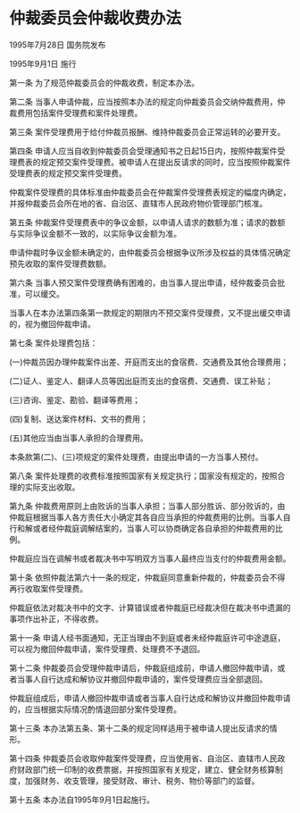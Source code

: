 # 仲裁委员会仲裁收费办法

1995年7月28日 国务院发布

1995年9月1日 施行

<!-- INFO END -->

第一条 为了规范仲裁委员会的仲裁收费，制定本办法。

第二条 当事人申请仲裁，应当按照本办法的规定向仲裁委员会交纳仲裁费用，仲裁费用包括案件受理费和案件处理费。

第三条 案件受理费用于给付仲裁员报酬、维持仲裁委员会正常运转的必要开支。

第四条 申请人应当自收到仲裁委员会受理通知书之日起15日内，按照仲裁案件受理费表的规定预交案件受理费。被申请人在提出反请求的同时，应当按照仲裁案件受理费表的规定预交案件受理费。

仲裁案件受理费的具体标准由仲裁委员会在仲裁案件受理费表规定的幅度内确定，并报仲裁委员会所在地的省、自治区、直辖市人民政府物价管理部门核准。

第五条 仲裁案件受理费表中的争议金额，以申请人请求的数额为准；请求的数额与实际争议金额不一致的，以实际争议金额为准。

申请仲裁时争议金额未确定的，由仲裁委员会根据争议所涉及权益的具体情况确定预先收取的案件受理费数额。

第六条 当事人预交案件受理费确有困难的，由当事人提出申请，经仲裁委员会批准，可以缓交。

当事人在本办法第四条第一款规定的期限内不预交案件受理费，又不提出缓交申请的，视为撤回仲裁申请。

第七条 案件处理费包括：

(一)仲裁员因办理仲裁案件出差、开庭而支出的食宿费、交通费及其他合理费用；

(二)证人、鉴定人、翻译人员等因出庭而支出的食宿费、交通费、误工补贴；

(三)咨询、鉴定、勘验、翻译等费用；

(四)复制、送达案件材料、文书的费用；

(五)其他应当由当事人承担的合理费用。

本条款第(二)、(三)项规定的案件处理费，由提出申请的一方当事人预付。

第八条 案件处理费的收费标准按照国家有关规定执行；国家没有规定的，按照合理的实际支出收取。

第九条 仲裁费用原则上由败诉的当事人承担；当事人部分胜诉、部分败诉的，由仲裁庭根据当事人各方责任大小确定其各自应当承担的仲裁费用的比例。当事人自行和解或者经仲裁庭调解结案的，当事人可以协商确定各自承担的仲裁费用的比例。

仲裁庭应当在调解书或者裁决书中写明双方当事人最终应当支付的仲裁费用金额。

第十条 依照仲裁法第六十一条的规定，仲裁庭同意重新仲裁的，仲裁委员会不得再行收取案件受理费。

仲裁庭依法对裁决书中的文字、计算错误或者仲裁庭已经裁决但在裁决书中遗漏的事项作出补正，不得收费。

第十一条 申请人经书面通知，无正当理由不到庭或者未经仲裁庭许可中途退庭，可以视为撤回仲裁申请，案件受理费、处理费不予退回。

第十二条 仲裁委员会受理仲裁申请后，仲裁庭组成前，申请人撤回仲裁申请，或者当事人自行达成和解协议并撤回仲裁申请的，案件受理费应当全部退回。

仲裁庭组成后，申请人撤回仲裁申请或者当事人自行达成和解协议并撤回仲裁申请的，应当根据实际情况酌情退回部分案件受理费。

第十三条 本办法第五条、第十二条的规定同样适用于被申请人提出反请求的情形。

第十四条 仲裁委员会收取仲裁案件受理费，应当使用省、自治区、直辖市人民政府财政部门统一印制的收费票据，并按照国家有关规定，建立、健全财务核算制度，加强财务、收支管理，接受财政、审计、税务、物价等部门的监督。

第十五条 本办法自1995年9月1日起施行。